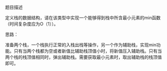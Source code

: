题目描述

定义栈的数据结构，请在该类型中实现一个能够得到栈中所含最小元素的min函数（时间复杂度应为O（1））。

思路：

准备两个栈，一个栈执行正常的入栈出栈等操作，另一个作为辅助栈，实现min功能。只有当两个栈都为空或者新值比辅助栈顶值小时，将新值压入辅助栈。只有当两个栈的栈顶值相同时，弹出辅助栈。需要获取最小元素时，取出辅助栈的栈顶值即可。
